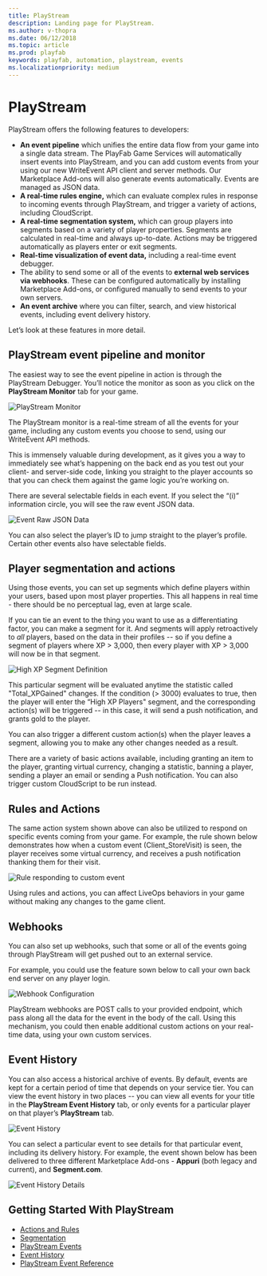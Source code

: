 ```yaml
---
title: PlayStream
description: Landing page for PlayStream.
ms.author: v-thopra
ms.date: 06/12/2018
ms.topic: article
ms.prod: playfab
keywords: playfab, automation, playstream, events
ms.localizationpriority: medium
---
```


# PlayStream

PlayStream offers the following features to developers:

- **An event pipeline** which unifies the entire data flow from your game into a single data stream. The PlayFab Game Services will automatically insert events into PlayStream, and you can add custom events from your using our new WriteEvent API client and server methods. Our Marketplace Add-ons will also generate events automatically. Events are managed as JSON data.
- **A real-time rules engine,** which can evaluate complex rules in response to incoming events through PlayStream, and trigger a variety of actions, including CloudScript.
- **A real-time segmentation system,** which can group players into segments based on a variety of player properties. Segments are calculated in real-time and always up-to-date. Actions may be triggered automatically as players enter or exit segments.
- **Real-time visualization of event data,** including a real-time event debugger.
- The ability to send some or all of the events to **external web services via webhooks**. These can be configured automatically by installing Marketplace Add-ons, or configured manually to send events to your own servers.
- **An event archive** where you can filter, search, and view historical events, including event delivery history.

Let’s look at these features in more detail.

## PlayStream event pipeline and monitor

The easiest way to see the event pipeline in action is through the PlayStream Debugger. You’ll notice the monitor as soon as you click on the **PlayStream Monitor** tab for your game.

![PlayStream Monitor](media/playstream-monitor.png)

The PlayStream monitor is a real-time stream of all the events for your game, including any custom events you choose to send, using our WriteEvent API methods.

This is immensely valuable during development, as it gives you a way to immediately see what’s happening on the back end as you test out your client- and server-side code, linking you straight to the player accounts so that you can check them against the game logic you’re working on.

There are several selectable fields in each event. If you select the “(i)” information circle, you will see the raw event JSON data.

![Event Raw JSON Data](media/playstream-event-rawjson.png)

You can also select the player’s ID to jump straight to the player’s profile.  Certain other events also have  selectable fields.

## Player segmentation and actions

Using those events, you can set up segments which define players within your users, based upon most player properties. This all happens in real time - there should be no perceptual lag, even at large scale.

If you can tie an event to the thing you want to use as a differentiating factor, you can make a segment for it. And segments will apply retroactively to *all* players, based on the data in their profiles -- so if you define a segment of players where XP > 3,000, then every player with XP > 3,000 will now be in that segment.

![High XP Segment Definition](media/playstream-segment-highxp.png)

This particular segment will be evaluated anytime the statistic called "Total_XPGained" changes. If the condition (> 3000) evaluates to true, then the player will enter the “High XP Players" segment, and the corresponding action(s) will be triggered -- in this case, it will send a push notification, and grants gold to the player.

You can also trigger a different custom action(s) when the player leaves a segment, allowing you to make any other changes needed as a result.

There are a variety of basic actions available, including granting an item to the player, granting virtual currency, changing a statistic, banning a player, sending a player an email or sending a Push notification. You can also trigger custom CloudScript to be run instead.

## Rules and Actions

The same action system shown above can also be utilized to respond on specific events coming from your game.  For example, the rule shown below demonstrates how when a custom event (Client_StoreVisit) is seen, the player receives some virtual currency, and receives a push notification thanking them for their visit.

![Rule responding to custom event](media/playstream-rule.png)

Using rules and actions, you can affect LiveOps behaviors in your game without making any changes to the game client.

## Webhooks

You can also set up webhooks, such that some or all of the events going through PlayStream will get pushed out to an external service.

For example, you could use the feature sown below to call your own back end server on any player login.

![Webhook Configuration](media/playstream-webhook.png)

PlayStream webhooks are POST calls to your provided endpoint, which pass along all the data for the event in the body of the call. Using this mechanism, you could then enable additional custom actions on your real-time data, using your own custom services.

## Event History

You can also access a historical archive of events. By default, events are kept for a certain period of time that depends on your service tier. You can view the event history in two places -- you can view all events for your title in the **PlayStream Event History** tab, or only events for a particular player on that player’s **PlayStream** tab.

![Event History](media/playstream-eventHistory.png)

You can select a particular event to see details for that particular event, including its delivery history. For example, the event shown below has been delivered to three different Marketplace Add-ons - **Appuri** (both legacy and current), and **Segment.com**.

![Event History Details](media/playstream-eventHistoryDetails.png)

## Getting Started With PlayStream

- [Actions and Rules](../actions-rules/index.md)
- [Segmentation](../../analytics/segmentation/index.md)
- [PlayStream Events](../../analytics/metrics/playstream-events.md)
- [Event History](../../analytics/metrics/event-history.md)
- [PlayStream Event Reference](../../../api-references/events/index.md)
